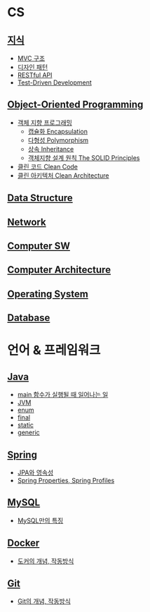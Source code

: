# CS

## [지식]()
 - [MVC 구조]()
 - [디자인 패턴]()
 - [RESTful API]()
 - [Test-Driven Development]()

## [Object-Oriented Programming](https://hyelie.tistory.com/category/CS/OOP)
 - [객체 지향 프로그래밍](https://hyelie.tistory.com/entry/%EA%B0%9D%EC%B2%B4%EC%A7%80%ED%96%A5-%ED%94%84%EB%A1%9C%EA%B7%B8%EB%9E%98%EB%B0%8D-Object-Oriented-Programming)
    - [캡슐화 Encapsulation]()
    - [다형성 Polymorphism](https://hyelie.tistory.com/entry/%EB%8B%A4%ED%98%95%EC%84%B1-Polymorphism)
    - [상속 Inheritance]()
    - [객체지향 설계 원칙 The SOLID Principles]()
 - [클린 코드 Clean Code]()
 - [클린 아키텍처 Clean Architecture]()

## [Data Structure]()

## [Network]()

## [Computer SW]()

## [Computer Architecture]()

## [Operating System]()

## [Database]()

# 언어 & 프레임워크

## [Java]()
 - [main 함수가 실행될 때 일어나는 일]()
 - [JVM]()
 - [enum]()
 - [final]()
 - [static]()
 - [generic]()

## [Spring]()
 - [JPA와 영속성]()
 - [Spring Properties, Spring Profiles]()

## [MySQL]()
 - [MySQL만의 특징]()

## [Docker]()
 - [도커의 개념, 작동방식]()

## [Git]()
 - [Git의 개념, 작동방식]()
    
</br>